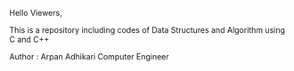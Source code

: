 
Hello Viewers, 

This is a repository including codes of Data Structures and Algorithm using C and C++

Author : Arpan Adhikari
        Computer Engineer